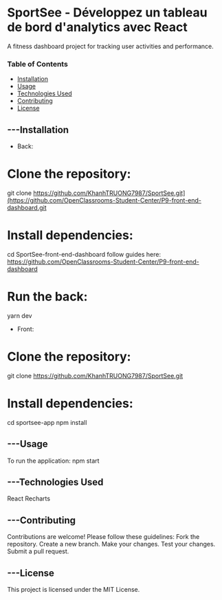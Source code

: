# SportSee - Développez un tableau de bord d'analytics avec React
A fitness dashboard project for tracking user activities and performance.

### Table of Contents
- [Installation](#installation)
- [Usage](#usage)
- [Technologies Used](#technologies-used)
- [Contributing](#contributing)
- [License](#license)

## ---Installation
- Back: 
# Clone the repository:
git clone https://github.com/KhanhTRUONG7987/SportSee.git](https://github.com/OpenClassrooms-Student-Center/P9-front-end-dashboard.git

# Install dependencies:
cd SportSee-front-end-dashboard
follow guides here: https://github.com/OpenClassrooms-Student-Center/P9-front-end-dashboard

# Run the back:
yarn dev 

- Front:
# Clone the repository:
git clone https://github.com/KhanhTRUONG7987/SportSee.git

# Install dependencies:
cd sportsee-app
npm install

## ---Usage
To run the application:
npm start

## ---Technologies Used
React
Recharts

## ---Contributing
Contributions are welcome! Please follow these guidelines:
Fork the repository.
Create a new branch.
Make your changes.
Test your changes.
Submit a pull request.

## ---License
This project is licensed under the MIT License.

